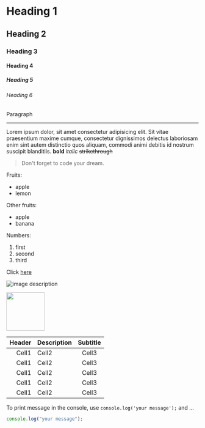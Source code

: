 <!-- Heading -->

# Heading 1

## Heading 2

### Heading 3

#### Heading 4

##### Heading 5

###### Heading 6

Paragraph

<!-- Line -->

---

<!-- Text attributes -->

Lorem ipsum dolor, sit amet consectetur adipisicing elit. Sit vitae praesentium maxime cumque, consectetur dignissimos delectus laboriosam enim sint autem distinctio quos aliquam, commodi animi debitis id nostrum suscipit blanditiis. **bold** _italic_ ~~strikethrough~~

<!-- Quote -->

> Don't forget to code your dream.

<!-- Bullet list -->

Fruits:

-   apple
-   lemon

Other fruits:

-   apple
-   banana

<!-- Numbered list -->

Numbers:

1. first
2. second
3. third

<!-- Link -->

Click [here](https://www.naver.com/)

<!-- Image -->

![image description](https://www.movigame.co.kr/static/images/logo.png)

<img src="https://www.movigame.co.kr/static/images/logo.png" width="100">

<!-- Table -->

| Header | Description | Subtitle |
| -----: | :---------- | :------: |
|  Cell1 | Cell2       |  Cell3   |
|  Cell1 | Cell2       |  Cell3   |
|  Cell1 | Cell2       |  Cell3   |
|  Cell1 | Cell2       |  Cell3   |
|  Cell1 | Cell2       |  Cell3   |

<!-- Code -->

To print message in the console, use `console.log('your message');` and ...

```ts
console.log("your message");
```
